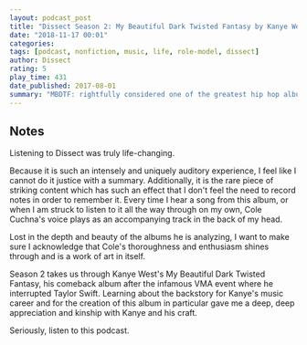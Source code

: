 ```yaml
---
layout: podcast_post
title: "Dissect Season 2: My Beautiful Dark Twisted Fantasy by Kanye West"
date: "2018-11-17 00:01"
categories:
tags: [podcast, nonfiction, music, life, role-model, dissect]
author: Dissect
rating: 5
play_time: 431
date_published: 2017-08-01
summary: "MBDTF: rightfully considered one of the greatest hip hop albums ever, even more so when put into context."
---
```


## Notes

Listening to Dissect was truly life-changing.

Because it is such an intensely and uniquely auditory experience, I feel like I
cannot do it justice with a summary. Additionally, it is the rare piece of
striking content which has such an effect that I don't feel the need to record
notes in order to remember it. Every time I hear a song from this album, or when
I am struck to listen to it all the way through on my own, Cole Cuchna's voice
plays as an accompanying track in the back of my head.

Lost in the depth and beauty of the albums he is analyzing, I want to make sure
I acknowledge that Cole's thoroughness and enthusiasm shines through and is a
work of art in itself.

Season 2 takes us through Kanye West's My Beautiful Dark Twisted Fantasy, his
comeback album after the infamous VMA event where he interrupted Taylor Swift.
Learning about the backstory for Kanye's music career and for the creation of
this album in particular gave me a deep, deep appreciation and kinship with
Kanye and his craft.

Seriously, listen to this podcast.
